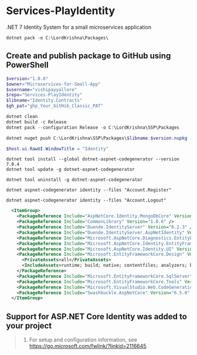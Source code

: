 # Services-PlayIdentity

.NET 7 Identity System for a small microservices application

```dotnetcli
dotnet pack -o C:\LordKrishna\Packages\
```

## Create and publish package to GitHub using PowerShell

```powershell
$version="1.0.8"
$owner="Microservices-for-Small-App"
$username="vishipayyallore"
$repo="Services-PlayIdentity"
$libname="Identity.Contracts"
$gh_pat="ghp_Your_GitHib_Classic_PAT"

dotnet clean
dotnet build -c Release
dotnet pack --configuration Release -o C:\LordKrishna\SSP\Packages

dotnet nuget push C:\LordKrishna\SSP\Packages\$libname.$version.nupkg --source "gHmicroservices" --api-key $gh_pat
```

```powershell
$host.ui.RawUI.WindowTitle = "Identity"
```

```dotnetcli
dotnet tool install --global dotnet-aspnet-codegenerator --version 7.0.4
dotnet tool update -g dotnet-aspnet-codegenerator

dotnet tool uninstall -g dotnet-aspnet-codegenerator

dotnet aspnet-codegenerator identity --files "Account.Register"

dotnet aspnet-codegenerator identity --files "Account.Logout"
```

```xml
  <ItemGroup>
    <PackageReference Include="AspNetCore.Identity.MongoDbCore" Version="3.1.2" />
    <PackageReference Include="CommonLibrary" Version="1.0.6" />
    <PackageReference Include="Duende.IdentityServer" Version="6.2.3" />
    <PackageReference Include="Duende.IdentityServer.AspNetIdentity" Version="6.2.3" />
    <PackageReference Include="Microsoft.AspNetCore.Diagnostics.EntityFrameworkCore" Version="7.0.3" />
    <PackageReference Include="Microsoft.AspNetCore.Identity.EntityFrameworkCore" Version="7.0.3" />
    <PackageReference Include="Microsoft.AspNetCore.Identity.UI" Version="7.0.3" />
    <PackageReference Include="Microsoft.EntityFrameworkCore.Design" Version="7.0.3">
      <PrivateAssets>all</PrivateAssets>
      <IncludeAssets>runtime; build; native; contentfiles; analyzers; buildtransitive</IncludeAssets>
    </PackageReference>
    <PackageReference Include="Microsoft.EntityFrameworkCore.SqlServer" Version="7.0.3" />
    <PackageReference Include="Microsoft.EntityFrameworkCore.Tools" Version="7.0.3" />
    <PackageReference Include="Microsoft.VisualStudio.Web.CodeGeneration.Design" Version="7.0.4" />
    <PackageReference Include="Swashbuckle.AspNetCore" Version="6.5.0" />
  </ItemGroup>
```

## Support for ASP.NET Core Identity was added to your project

> 1. For setup and configuration information, see <https://go.microsoft.com/fwlink/?linkid=2116645>.
